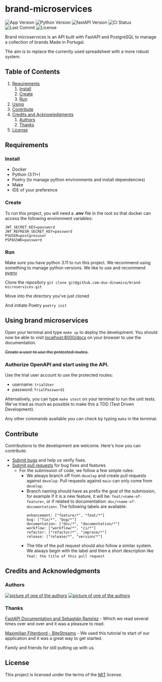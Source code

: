 # brand-microservices

![App Version](https://img.shields.io/github/v/tag/duo-dinamico/brand-microservices?label=API)
![Python Version](https://img.shields.io/badge/python-v3.11-blue)
![fastAPI Version](https://img.shields.io/badge/fastapi-v0.92.0-blue)
![CI Status](https://github.com/duo-dinamico/brand-microservices/actions/workflows/brand_ci.yml/badge.svg)
![Last Commit](https://img.shields.io/github/last-commit/duo-dinamico/brand-microservices)
![License](https://img.shields.io/github/license/duo-dinamico/brand-microservices)

Brand microservices is an API built with FastAPI and PostgreSQL to manage a collection of brands Made in Portugal.

The aim is to replace the currently used spreadsheet with a more robust system.

## Table of Contents

1. [Requirements](#requirements)
   1. [Install](#install)
   2. [Create](#create)
   3. [Run](#run)
2. [Using](#using-brand-microservices)
3. [Contribute](#contribute)
4. [Credits and Acknowledgments](#credits-and-acknowledgments)
   1. [Authors](#authors)
   2. [Thanks](#thanks)
5. [License](#license)

## Requirements

### Install

- Docker
- Python (3.11+)
- Poetry (to manage python environments and install dependencies)
- Make
- IDE of your preference

### Create

To run this project, you will need a **_.env_** file in the root so that docker can access the following environment variables:

```console
JWT_SECRET_KEY=password
JWT_REFRESH_SECRET_KEY=password
PSUSER=postgresuser
PSPASSWD=password
```

### Run

Make sure you have python 3.11 to run this project. We recommend using something to manage python versions.
We like to use and recommend [pyenv](https://github.com/pyenv/pyenv)

Clone the repository `git clone git@github.com:duo-dinamico/brand-microservices.git`

Move into the directory you've just cloned

And initiate Poetry `poetry init`

## Using brand microservices

Open your terminal and type `make up` to deploy the development.
You should now be able to visit [localhost:8000/docs](localhost:8000/docs) on your browser to use the documentation.

~~Create a user to use the protected routes.~~

### Authorize OpenAPI and start using the API.

Use the trial user account to use the protected routes:

- username: `trialUser`
- password: `TrialPassword1`

Alternatively, you can type `make utest` on your terminal to run the unit tests. We've tried as much as possible to make this a TDD (Test Driven Development).

Any other commands available you can check by typing `make` in the terminal.

## Contribute

Contributions to the development are welcome. Here's how you can contribute:

- [Submit bugs](https://github.com/duo-dinamico/brand-microservices/issues) and help us verify fixes.
- [Submit pull requests](https://github.com/duo-dinamico/brand-microservices/pulls) for bug fixes and features
  - For the submission of code, we follow a few simple rules:
    - We always branch off from `develop` and create pull requests against `develop`. Pull requests against `main` can only come from `develop`.
    - Branch naming should have as prefix the goal of the submission, for example if it is a new feature, it will be: `feat/<name-of-feature>`, or if related to documentation: `doc/<name-of-documentation>`. The following labels are available:
      ```
      enhancement: ["feature/*", "feat/*"]
      bug: ["fix/*", "bug/*"]
      documentation: ["doc/*", "documentation/*"]
      workflow: ["workflow/*", "ci/*"]
      refactor: ["refactor/*", "improve/*"]
      release: ["release/*", "version/*"]
      ```
    - The title of the pull request should also follow a similar system. We always begin with the label and then a short description like `feat: the title of this pull request`

## Credits and Acknowledgments

### Authors

[![picture of one of the authors](https://avatars.githubusercontent.com/u/16050048?s=50)](https://github.com/jcvsilva) [![picture of one of the authors](https://avatars.githubusercontent.com/u/67010899?s=50)](https://github.com/joaojesus81)

### Thanks

[FastAPI Documentation and Sebastián Ramírez](https://fastapi.tiangolo.com/) - Which we read several times over and over and it was a pleasure to read.

[Maximilian Filtenbord - BiteStreams](https://bitestreams.com/blog/fastapi_template/) - We used this tutorial to start of our application and it was a great way to get started.

Family and friends for still putting up with us.

## License

This project is licensed under the terms of the [MIT](LICENSE) license.
